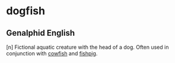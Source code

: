 # dogfish
## Genalphid English

[n] Fictional aquatic creature with the head of a dog. Often used in conjunction with [cowfish](cowfish.md) and [fishpig](fishpig.md).
